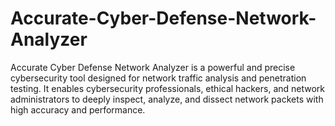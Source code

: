 # Accurate-Cyber-Defense-Network-Analyzer
Accurate Cyber Defense Network Analyzer is a powerful and precise cybersecurity tool designed for network traffic analysis and penetration testing. It enables cybersecurity professionals, ethical hackers, and network administrators to deeply inspect, analyze, and dissect network packets with high accuracy and performance. 
